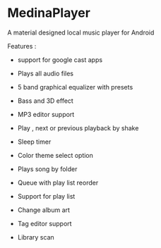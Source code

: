 # MedinaPlayer


A material designed local music player for Android

Features :

- support for google cast apps
- Plays all audio files
- 5 band graphical equalizer with presets
- Bass and 3D effect
- MP3 editor support
- Play , next or previous playback by shake 
- Sleep timer
- Color theme select option
- Plays song by folder
- Queue with play list reorder
- Support for play list
- Change album art
- Tag editor support

- Library scan

